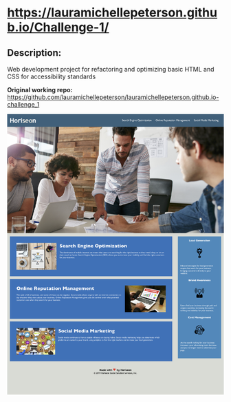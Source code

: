 # https://lauramichellepeterson.github.io/Challenge-1/

## Description:
Web development project for refactoring and optimizing basic HTML and CSS for accessibility standards

**Original working repo:**
https://github.com/lauramichellepeterson/lauramichellepeterson.github.io-challenge_1

![Challenge-1-screenshot](/Challenge-1/assets/images/Challenge-1-screenshot.png)